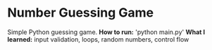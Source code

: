 # Number Guessing Game
Simple Python guessing game.
**How to run:** 'python main.py'
**What I learned:** input validation, loops, random numbers, control flow

